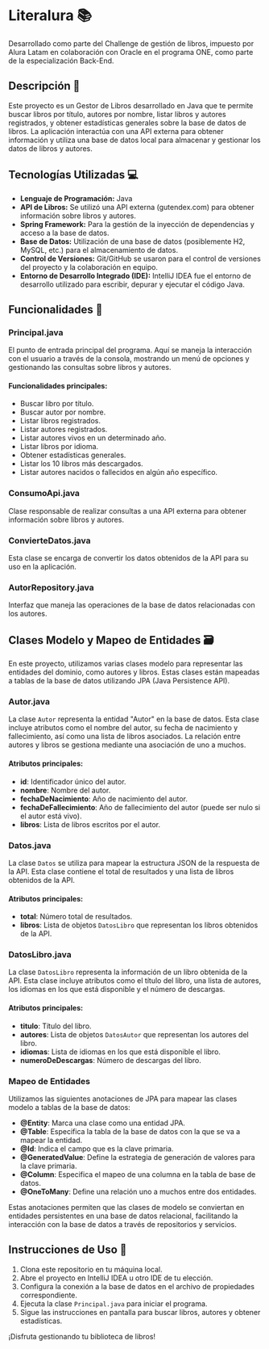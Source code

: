 <p align="center">
  
</p>

# Literalura 📚

Desarrollado como parte del Challenge de gestión de libros, impuesto por Alura Latam en colaboración con Oracle en el programa ONE, como parte de la especialización Back-End.

## Descripción 📝

Este proyecto es un Gestor de Libros desarrollado en Java que te permite buscar libros por título, autores por nombre, listar libros y autores registrados, y obtener estadísticas generales sobre la base de datos de libros. La aplicación interactúa con una API externa para obtener información y utiliza una base de datos local para almacenar y gestionar los datos de libros y autores.

## Tecnologías Utilizadas 💻

- **Lenguaje de Programación:** Java
- **API de Libros:** Se utilizó una API externa (gutendex.com) para obtener información sobre libros y autores.
- **Spring Framework:** Para la gestión de la inyección de dependencias y acceso a la base de datos.
- **Base de Datos:** Utilización de una base de datos (posiblemente H2, MySQL, etc.) para el almacenamiento de datos.
- **Control de Versiones:** Git/GitHub se usaron para el control de versiones del proyecto y la colaboración en equipo.
- **Entorno de Desarrollo Integrado (IDE):** IntelliJ IDEA fue el entorno de desarrollo utilizado para escribir, depurar y ejecutar el código Java.

## Funcionalidades 🧩

### Principal.java

El punto de entrada principal del programa. Aquí se maneja la interacción con el usuario a través de la consola, mostrando un menú de opciones y gestionando las consultas sobre libros y autores.

#### Funcionalidades principales:

- Buscar libro por título.
- Buscar autor por nombre.
- Listar libros registrados.
- Listar autores registrados.
- Listar autores vivos en un determinado año.
- Listar libros por idioma.
- Obtener estadísticas generales.
- Listar los 10 libros más descargados.
- Listar autores nacidos o fallecidos en algún año específico.

### ConsumoApi.java

Clase responsable de realizar consultas a una API externa para obtener información sobre libros y autores.

### ConvierteDatos.java

Esta clase se encarga de convertir los datos obtenidos de la API para su uso en la aplicación.

### AutorRepository.java

Interfaz que maneja las operaciones de la base de datos relacionadas con los autores.

## Clases Modelo y Mapeo de Entidades 🗃️

En este proyecto, utilizamos varias clases modelo para representar las entidades del dominio, como autores y libros. Estas clases están mapeadas a tablas de la base de datos utilizando JPA (Java Persistence API).

### Autor.java

La clase `Autor` representa la entidad "Autor" en la base de datos. Esta clase incluye atributos como el nombre del autor, su fecha de nacimiento y fallecimiento, así como una lista de libros asociados. La relación entre autores y libros se gestiona mediante una asociación de uno a muchos.

#### Atributos principales:
- **id**: Identificador único del autor.
- **nombre**: Nombre del autor.
- **fechaDeNacimiento**: Año de nacimiento del autor.
- **fechaDeFallecimiento**: Año de fallecimiento del autor (puede ser nulo si el autor está vivo).
- **libros**: Lista de libros escritos por el autor.

### Datos.java

La clase `Datos` se utiliza para mapear la estructura JSON de la respuesta de la API. Esta clase contiene el total de resultados y una lista de libros obtenidos de la API.

#### Atributos principales:
- **total**: Número total de resultados.
- **libros**: Lista de objetos `DatosLibro` que representan los libros obtenidos de la API.

### DatosLibro.java

La clase `DatosLibro` representa la información de un libro obtenida de la API. Esta clase incluye atributos como el título del libro, una lista de autores, los idiomas en los que está disponible y el número de descargas.

#### Atributos principales:
- **titulo**: Título del libro.
- **autores**: Lista de objetos `DatosAutor` que representan los autores del libro.
- **idiomas**: Lista de idiomas en los que está disponible el libro.
- **numeroDeDescargas**: Número de descargas del libro.

### Mapeo de Entidades

Utilizamos las siguientes anotaciones de JPA para mapear las clases modelo a tablas de la base de datos:

- **@Entity**: Marca una clase como una entidad JPA.
- **@Table**: Especifica la tabla de la base de datos con la que se va a mapear la entidad.
- **@Id**: Indica el campo que es la clave primaria.
- **@GeneratedValue**: Define la estrategia de generación de valores para la clave primaria.
- **@Column**: Especifica el mapeo de una columna en la tabla de base de datos.
- **@OneToMany**: Define una relación uno a muchos entre dos entidades.

Estas anotaciones permiten que las clases de modelo se conviertan en entidades persistentes en una base de datos relacional, facilitando la interacción con la base de datos a través de repositorios y servicios.

## Instrucciones de Uso 🚀

1. Clona este repositorio en tu máquina local.
2. Abre el proyecto en IntelliJ IDEA u otro IDE de tu elección.
3. Configura la conexión a la base de datos en el archivo de propiedades correspondiente.
4. Ejecuta la clase `Principal.java` para iniciar el programa.
5. Sigue las instrucciones en pantalla para buscar libros, autores y obtener estadísticas.

¡Disfruta gestionando tu biblioteca de libros!
